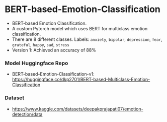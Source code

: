 # BERT-based-Emotion-Classification
- BERT-based Emotion Classification.
- A custom Pytorch model which uses BERT for multiclass emotion classification.
- There are 8 different classes. Labels: `anxiety`, `bipolar`, `depression`, `fear`, `grateful`, `happy`, `sad`, `stress`
- Version 1: Achieved an accuracy of 88%

### Model Huggingface Repo
- BERT-based-Emotion-Classification-v1: https://huggingface.co/dkp2701/BERT-based-Multiclass-Emotion-Classification

### Dataset
- https://www.kaggle.com/datasets/deepakprajapati07/emotion-detection/data
